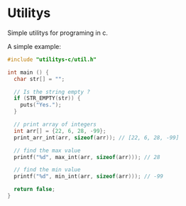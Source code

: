 # Utilitys

Simple utilitys for programing in c.

A simple example:

```c
#include "utilitys-c/util.h"

int main () {
  char str[] = "";

  // Is the string empty ?
  if (STR_EMPTY(str)) {
    puts("Yes.");
  }

  // print array of integers
  int arr[] = {22, 6, 28, -99};
  print_arr_int(arr, sizeof(arr)); // [22, 6, 28, -99]

  // find the max value
  printf("%d", max_int(arr, sizeof(arr))); // 28

  // find the min value
  printf("%d", min_int(arr, sizeof(arr))); // -99

  return false;
}
```
